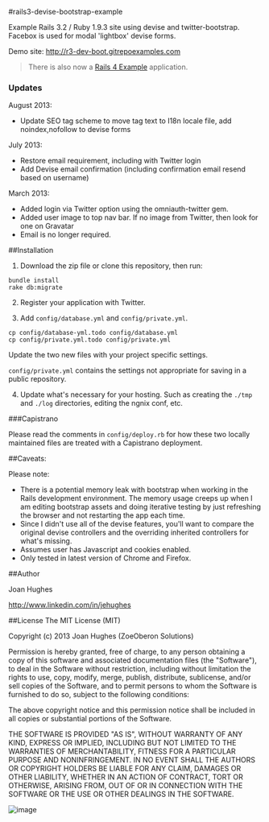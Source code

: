 #rails3-devise-bootstrap-example

Example Rails 3.2 / Ruby 1.9.3 site using devise and twitter-bootstrap. Facebox is used for modal 'lightbox' devise forms.

Demo site: <http://r3-dev-boot.gitrepoexamples.com>

>There is also now a [Rails 4 Example](https://github.com/jehughes/rails4-example) application.


### Updates

August 2013:

- Update SEO tag scheme to move tag text to I18n locale file, add noindex,nofollow to devise forms

July 2013:

- Restore email requirement, including with Twitter login
- Add Devise email confirmation (including confirmation email resend based on username)

March 2013:

- Added login via Twitter option using the omniauth-twitter gem.
- Added user image to top nav bar. If no image from Twitter, then look for one on Gravatar
- Email is no longer required.


##Installation

1. Download the zip file or clone this repository, then run:

  ```
  bundle install
  rake db:migrate
  ```

2. Register your application with Twitter. 

3. Add `config/database.yml` and `config/private.yml`.

  ```
  cp config/database-yml.todo config/database.yml
  cp config/private.yml.todo config/private.yml
  ```
  
  Update the two new files with your project specific settings.

  `config/private.yml` contains the settings not appropriate for saving in a public repository.

4. Update what's necessary for your hosting. Such as creating the `./tmp` and `./log` directories, editing the ngnix conf, etc.

###Capistrano

Please read the comments in `config/deploy.rb` for how these two locally maintained files are treated with a Capistrano deployment.

##Caveats:

Please note:

- There is a potential memory leak with bootstrap when working in the Rails development environment. The memory usage creeps up when I am editing bootstrap assets and doing iterative testing by just refreshing the browser and not restarting the app each time.
- Since I didn't use all of the devise features, you'll want to compare the original devise controllers and the overriding inherited controllers for what's missing.
- Assumes user has Javascript and cookies enabled.
- Only tested in latest version of Chrome and Firefox.


##Author

Joan Hughes

http://www.linkedin.com/in/jehughes

##License
The MIT License (MIT)

Copyright (c) 2013 Joan Hughes (ZoeOberon Solutions)

Permission is hereby granted, free of charge, to any person obtaining a copy of this software and associated documentation files (the "Software"), to deal in the Software without restriction, including without limitation the rights to use, copy, modify, merge, publish, distribute, sublicense, and/or sell copies of the Software, and to permit persons to whom the Software is furnished to do so, subject to the following conditions:

The above copyright notice and this permission notice shall be included in all copies or substantial portions of the Software.

THE SOFTWARE IS PROVIDED "AS IS", WITHOUT WARRANTY OF ANY KIND, EXPRESS OR IMPLIED, INCLUDING BUT NOT LIMITED TO THE WARRANTIES OF MERCHANTABILITY, FITNESS FOR A PARTICULAR PURPOSE AND NONINFRINGEMENT. IN NO EVENT SHALL THE AUTHORS OR COPYRIGHT HOLDERS BE LIABLE FOR ANY CLAIM, DAMAGES OR OTHER LIABILITY, WHETHER IN AN ACTION OF CONTRACT, TORT OR OTHERWISE, ARISING FROM, OUT OF OR IN CONNECTION WITH THE SOFTWARE OR THE USE OR OTHER DEALINGS IN THE SOFTWARE.

![image](http://joanswork.com/images/gh_r3dboot_spot.png)

